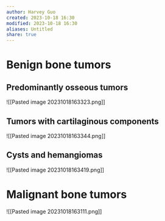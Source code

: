 ```yaml
---
author: Harvey Guo
created: 2023-10-18 16:30
modified: 2023-10-18 16:30
aliases: Untitled
share: true
---
```

# Benign bone tumors
## Predominantly osseous tumors
![[Pasted image 20231018163323.png]]
## Tumors with cartilaginous components
![[Pasted image 20231018163344.png]]
## Cysts and hemangiomas
![[Pasted image 20231018163419.png]]
# Malignant bone tumors
![[Pasted image 20231018163111.png]]
